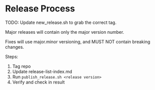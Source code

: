 Release Process
===============

TODO: Update new_release.sh to grab the correct tag.


Major releases will contain only the major version number.

Fixes will use major.minor versioning, and MUST NOT contain breaking changes.


Steps:

1. Tag repo
2. Update release-list-index.md
3. Run `publish_release.sh <release version>`
4. Verify and check in result
